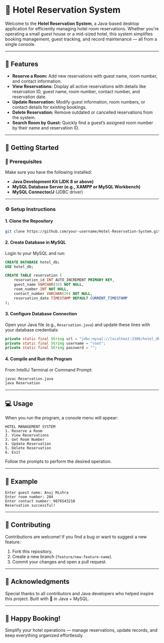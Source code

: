 # 🏨 Hotel Reservation System

Welcome to the **Hotel Reservation System**, a Java-based desktop application for efficiently managing hotel room reservations. Whether you're operating a small guest house or a mid-sized hotel, this system simplifies booking management, guest tracking, and record maintenance — all from a single console.

---

## 🌟 Features

* **Reserve a Room:** Add new reservations with guest name, room number, and contact information.
* **View Reservations:** Display all active reservations with details like reservation ID, guest name, room number, contact number, and reservation date.
* **Update Reservation:** Modify guest information, room numbers, or contact details for existing bookings.
* **Delete Reservation:** Remove outdated or cancelled reservations from the system.
* **Search Room by Guest:** Quickly find a guest’s assigned room number by their name and reservation ID.

---

## 🚀 Getting Started

### 🧩 Prerequisites

Make sure you have the following installed:

* **Java Development Kit (JDK 8 or above)**
* **MySQL Database Server (e.g., XAMPP or MySQL Workbench)**
* **MySQL Connector/J** (JDBC driver)

---

### ⚙️ Setup Instructions

#### 1. Clone the Repository

```bash
git clone https://github.com/your-username/Hotel-Reservation-System.git
```

#### 2. Create Database in MySQL

Login to your MySQL and run:

```sql
CREATE DATABASE hotel_db;
USE hotel_db;

CREATE TABLE reservation (
    reservation_id INT AUTO_INCREMENT PRIMARY KEY,
    guest_name VARCHAR(50) NOT NULL,
    room_number INT NOT NULL,
    contact_number VARCHAR(20) NOT NULL,
    reservation_date TIMESTAMP DEFAULT CURRENT_TIMESTAMP
);
```

#### 3. Configure Database Connection

Open your Java file (e.g., `Reservation.java`) and update these lines with your database credentials:

```java
private static final String url = "jdbc:mysql://localhost:3306/hotel_db";
private static final String username = "root"; 
private static final String password = ""; 
```

#### 4. Compile and Run the Program

From IntelliJ Terminal or Command Prompt:

```bash
javac Reservation.java
java Reservation
```

---

## 💻 Usage

When you run the program, a console menu will appear:

```
HOTEL MANAGEMENT SYSTEM
1. Reserve a Room
2. View Reservations
3. Get Room Number
4. Update Reservation
5. Delete Reservation
6. Exit
```

Follow the prompts to perform the desired operation.

---

## 🧠 Example

```
Enter guest name: Anuj Mishra
Enter room number: 204
Enter contact number: 9876543210
Reservation successful!
```

---

## 🤝 Contributing

Contributions are welcome!
If you find a bug or want to suggest a new feature:

1. Fork this repository.
2. Create a new branch (`feature/new-feature-name`).
3. Commit your changes and open a pull request.

---

## 🙏 Acknowledgments

Special thanks to all contributors and Java developers who helped inspire this project.
Built with 💙 in Java + MySQL.

---

## 🌆 Happy Booking!

Simplify your hotel operations — manage reservations, update records, and keep everything organized effortlessly.
